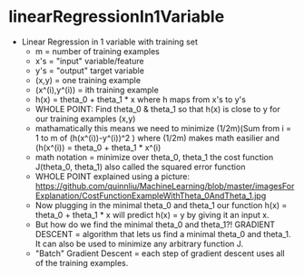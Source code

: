 linearRegressionIn1Variable
===========================

+ Linear Regression in 1 variable with training set
    - m = number of training examples
    - x's = "input" variable/feature
    - y's = "output" target variable
    - (x,y) = one training example
    - (x^(i),y^(i)) = ith training example
    - h(x) = theta_0 + theta_1 * x where h maps from x's to y's
    - WHOLE POINT: Find theta_0 & theta_1 so that h(x) is close to y for our training examples (x,y)
    - mathamatically this means we need to minimize (1/2m)(Sum from i = 1 to m of (h(x^(i))-y^(i))^2 ) where (1/2m) makes math easilier and (h(x^(i)) = theta_0 + theta_1 * x^(i)
    - math notation = minimize over theta_0, theta_1 the cost function J(theta_0, theta_1) also called the squared error function
    - WHOLE POINT explained using a picture: https://github.com/quinnliu/MachineLearning/blob/master/imagesForExplanation/CostFunctionExampleWithTheta_0AndTheta_1.jpg 
    - Now plugging in the minimal theta_0 and theta_1 our function h(x) = theta_0 + theta_1 * x will predict h(x) = y by giving it an input x.
    - But how do we find the minimal theta_0 and theta_1?! GRADIENT DESCENT = algorithm that lets us find a minimal theta_0 and theta_1. It can also be used to minimize any arbitrary function J.
    - "Batch" Gradient Descent = each step of gradient descent uses all of the training examples.